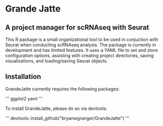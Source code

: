 # Grande Jatte
## A project manager for scRNAseq with Seurat

This R package is a small organizational tool to be used in conjuction with Seurat when conducting scRNAseq analysis. The package is currently in development and has limited features. It uses a YAML file to set and store configuration options, assisting with creating project directories, saving visualizations, and loading/saving Seurat objects.

## Installation

GrandeJatte currently requires the following packages:

'''
ggplot2
yaml
'''

To install GrandeJatte, please do so via devtools:


'''
devtools::install_github("bryanwgranger/GrandeJatte")
'''